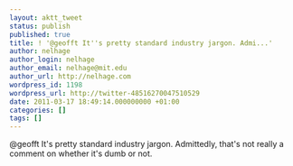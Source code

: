 ```yaml
---
layout: aktt_tweet
status: publish
published: true
title: ! '@geofft It''s pretty standard industry jargon. Admi...'
author: nelhage
author_login: nelhage
author_email: nelhage@mit.edu
author_url: http://nelhage.com
wordpress_id: 1198
wordpress_url: http://twitter-48516270047510529
date: 2011-03-17 18:49:14.000000000 +01:00
categories: []
tags: []
---
```

@geofft It's pretty standard industry jargon. Admittedly, that's not really a comment on whether it's dumb or not.
